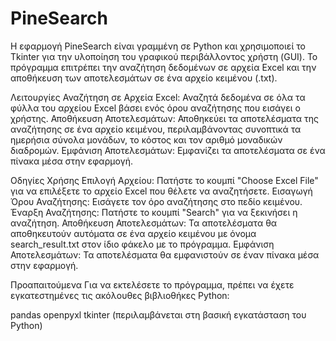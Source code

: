 # PineSearch
Η εφαρμογή PineSearch είναι γραμμένη σε Python και χρησιμοποιεί το Tkinter για την υλοποίηση του γραφικού περιβάλλοντος χρήστη (GUI). Το πρόγραμμα επιτρέπει την αναζήτηση δεδομένων σε αρχεία Excel και την αποθήκευση των αποτελεσμάτων σε ένα αρχείο κειμένου (.txt).

Λειτουργίες
Αναζήτηση σε Αρχεία Excel: Αναζητά δεδομένα σε όλα τα φύλλα του αρχείου Excel βάσει ενός όρου αναζήτησης που εισάγει ο χρήστης.
Αποθήκευση Αποτελεσμάτων: Αποθηκεύει τα αποτελέσματα της αναζήτησης σε ένα αρχείο κειμένου, περιλαμβάνοντας συνοπτικά τα ημερήσια σύνολα μονάδων, το κόστος και τον αριθμό μοναδικών διαδρομών.
Εμφάνιση Αποτελεσμάτων: Εμφανίζει τα αποτελέσματα σε ένα πίνακα μέσα στην εφαρμογή.

Οδηγίες Χρήσης
Επιλογή Αρχείου: Πατήστε το κουμπί "Choose Excel File" για να επιλέξετε το αρχείο Excel που θέλετε να αναζητήσετε.
Εισαγωγή Όρου Αναζήτησης: Εισάγετε τον όρο αναζήτησης στο πεδίο κειμένου.
Έναρξη Αναζήτησης: Πατήστε το κουμπί "Search" για να ξεκινήσει η αναζήτηση.
Αποθήκευση Αποτελεσμάτων: Τα αποτελέσματα θα αποθηκευτούν αυτόματα σε ένα αρχείο κειμένου με όνομα search_result.txt στον ίδιο φάκελο με το πρόγραμμα.
Εμφάνιση Αποτελεσμάτων: Τα αποτελέσματα θα εμφανιστούν σε έναν πίνακα μέσα στην εφαρμογή.

Προαπαιτούμενα
Για να εκτελέσετε το πρόγραμμα, πρέπει να έχετε εγκατεστημένες τις ακόλουθες βιβλιοθήκες Python:

pandas
openpyxl
tkinter (περιλαμβάνεται στη βασική εγκατάσταση του Python)
